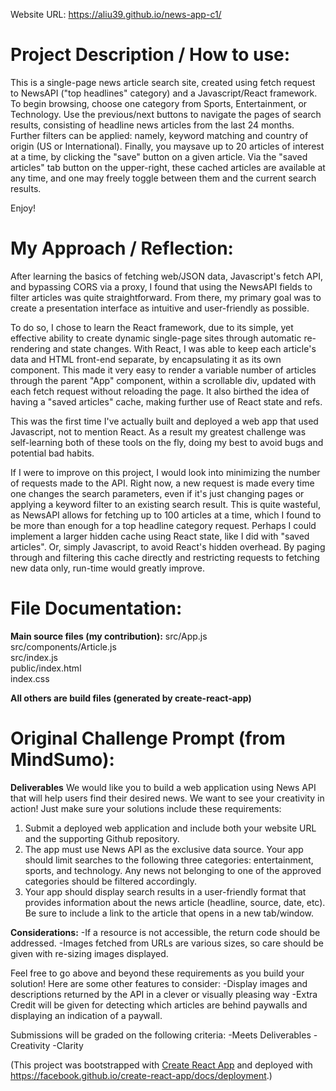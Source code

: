 ​​Website URL: https://aliu39.github.io/news-app-c1/

# Project Description / How to use:

​This is a single-page news article search site, created using fetch request to NewsAPI ("top headlines" category) and a Javascript/React framework. To begin browsing, choose one category from Sports, Entertainment, or Technology. Use the previous/next buttons to navigate the pages of search results, consisting of headline news articles from the last 24 months. Further filters can be applied: namely, keyword matching and country of origin (US or International). Finally, you may ​save​ up to 20 articles of interest at a time, by clicking the "save" button on a given article. Via the "saved articles" tab button on the upper-right​, these cached articles are available at any time, and one may freely toggle between them and the current search results.

Enjoy!

# My Approach / Reflection:

​​After learning the basics of fetching web/JSON data, Javascript's fetch API,​ and bypassing CORS via a proxy, I found that using the NewsAPI fields to filter articles was quite straightforward. From there, my primary goal was to create a presentation interface as intuitive and user-friendly as possible.

To do so, I chose to learn the React framework, due to its simple, yet effective ability to create dynamic single-page sites through automatic re-rendering and state changes. With React, I was able to keep each article's data and HTML front-end separate, by encapsulating it as its own component. This made it very easy to render a variable number of articles through the parent "App" component, within a scrollable div, updated with each fetch request without reloading the page. It also birthed the idea of having a "saved articles" cache, making further use of React state and refs.

This was the first time I've actually built and deployed a web app that used Javascript, not to mention React. As a result my greatest challenge was self-learning both of these tools on the fly, doing my best to avoid bugs and potential bad habits.

If I were to improve on this project, I would look into minimizing the number of requests made to the API. Right now, a new request is made every time one changes the search parameters, even if it's just changing pages or applying a keyword filter to an existing search result. This is quite wasteful, as NewsAPI allows for fetching up to 100 articles at a time, which I found to be more than enough for a top headline category request. Perhaps I could implement a larger hidden cache using React state, like I did with "saved articles". Or, simply Javascript, to avoid React's hidden overhead. By paging through and filtering this cache directly and restricting requests to fetching ​new​ data only, run-time would greatly improve.

# File Documentation:

**Main source files (my contribution):**
src/App.js  
src/components/Article.js  
src/index.js  
public/index.html  
index.css

**All others are build files (generated by create-react-app)**

# Original Challenge Prompt (from MindSumo):

**Deliverables**
We would like you to build a web application using News API that will help users find their desired news. We want to see your creativity in action! Just make sure your solutions include these requirements:

1. Submit a deployed web application and include both your website URL and the supporting Github repository.
2. The app must use News API as the exclusive data source.
   Your app should limit searches to the following three categories: entertainment, sports, and technology. Any news not belonging to one of the approved categories should be filtered accordingly.
3. Your app should display search results in a user-friendly format that provides information about the news article (headline, source, date, etc). Be sure to include a link to the article that opens in a new tab/window.

**Considerations:**
-If a resource is not accessible, the return code should be addressed.
-Images fetched from URLs are various sizes, so care should be given with re-sizing images displayed.

Feel free to go above and beyond these requirements as you build your solution! Here are some other features to consider:
-Display images and descriptions returned by the API in a clever or visually pleasing way
-Extra Credit will be given for detecting which articles are behind paywalls and displaying an indication of a paywall.

Submissions will be graded on the following criteria:
-Meets Deliverables
-Creativity
-Clarity

(This project was bootstrapped with [Create React App](https://github.com/facebook/create-react-app) and deployed with https://facebook.github.io/create-react-app/docs/deployment.)
